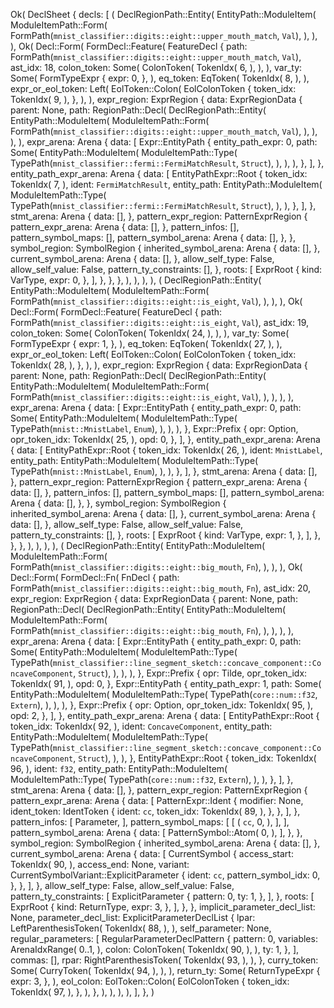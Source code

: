 Ok(
    DeclSheet {
        decls: [
            (
                DeclRegionPath::Entity(
                    EntityPath::ModuleItem(
                        ModuleItemPath::Form(
                            FormPath(`mnist_classifier::digits::eight::upper_mouth_match`, `Val`),
                        ),
                    ),
                ),
                Ok(
                    Decl::Form(
                        FormDecl::Feature(
                            FeatureDecl {
                                path: FormPath(`mnist_classifier::digits::eight::upper_mouth_match`, `Val`),
                                ast_idx: 18,
                                colon_token: Some(
                                    ColonToken(
                                        TokenIdx(
                                            6,
                                        ),
                                    ),
                                ),
                                var_ty: Some(
                                    FormTypeExpr {
                                        expr: 0,
                                    },
                                ),
                                eq_token: EqToken(
                                    TokenIdx(
                                        8,
                                    ),
                                ),
                                expr_or_eol_token: Left(
                                    EolToken::Colon(
                                        EolColonToken {
                                            token_idx: TokenIdx(
                                                9,
                                            ),
                                        },
                                    ),
                                ),
                                expr_region: ExprRegion {
                                    data: ExprRegionData {
                                        parent: None,
                                        path: RegionPath::Decl(
                                            DeclRegionPath::Entity(
                                                EntityPath::ModuleItem(
                                                    ModuleItemPath::Form(
                                                        FormPath(`mnist_classifier::digits::eight::upper_mouth_match`, `Val`),
                                                    ),
                                                ),
                                            ),
                                        ),
                                        expr_arena: Arena {
                                            data: [
                                                Expr::EntityPath {
                                                    entity_path_expr: 0,
                                                    path: Some(
                                                        EntityPath::ModuleItem(
                                                            ModuleItemPath::Type(
                                                                TypePath(`mnist_classifier::fermi::FermiMatchResult`, `Struct`),
                                                            ),
                                                        ),
                                                    ),
                                                },
                                            ],
                                        },
                                        entity_path_expr_arena: Arena {
                                            data: [
                                                EntityPathExpr::Root {
                                                    token_idx: TokenIdx(
                                                        7,
                                                    ),
                                                    ident: `FermiMatchResult`,
                                                    entity_path: EntityPath::ModuleItem(
                                                        ModuleItemPath::Type(
                                                            TypePath(`mnist_classifier::fermi::FermiMatchResult`, `Struct`),
                                                        ),
                                                    ),
                                                },
                                            ],
                                        },
                                        stmt_arena: Arena {
                                            data: [],
                                        },
                                        pattern_expr_region: PatternExprRegion {
                                            pattern_expr_arena: Arena {
                                                data: [],
                                            },
                                            pattern_infos: [],
                                            pattern_symbol_maps: [],
                                            pattern_symbol_arena: Arena {
                                                data: [],
                                            },
                                        },
                                        symbol_region: SymbolRegion {
                                            inherited_symbol_arena: Arena {
                                                data: [],
                                            },
                                            current_symbol_arena: Arena {
                                                data: [],
                                            },
                                            allow_self_type: False,
                                            allow_self_value: False,
                                            pattern_ty_constraints: [],
                                        },
                                        roots: [
                                            ExprRoot {
                                                kind: VarType,
                                                expr: 0,
                                            },
                                        ],
                                    },
                                },
                            },
                        ),
                    ),
                ),
            ),
            (
                DeclRegionPath::Entity(
                    EntityPath::ModuleItem(
                        ModuleItemPath::Form(
                            FormPath(`mnist_classifier::digits::eight::is_eight`, `Val`),
                        ),
                    ),
                ),
                Ok(
                    Decl::Form(
                        FormDecl::Feature(
                            FeatureDecl {
                                path: FormPath(`mnist_classifier::digits::eight::is_eight`, `Val`),
                                ast_idx: 19,
                                colon_token: Some(
                                    ColonToken(
                                        TokenIdx(
                                            24,
                                        ),
                                    ),
                                ),
                                var_ty: Some(
                                    FormTypeExpr {
                                        expr: 1,
                                    },
                                ),
                                eq_token: EqToken(
                                    TokenIdx(
                                        27,
                                    ),
                                ),
                                expr_or_eol_token: Left(
                                    EolToken::Colon(
                                        EolColonToken {
                                            token_idx: TokenIdx(
                                                28,
                                            ),
                                        },
                                    ),
                                ),
                                expr_region: ExprRegion {
                                    data: ExprRegionData {
                                        parent: None,
                                        path: RegionPath::Decl(
                                            DeclRegionPath::Entity(
                                                EntityPath::ModuleItem(
                                                    ModuleItemPath::Form(
                                                        FormPath(`mnist_classifier::digits::eight::is_eight`, `Val`),
                                                    ),
                                                ),
                                            ),
                                        ),
                                        expr_arena: Arena {
                                            data: [
                                                Expr::EntityPath {
                                                    entity_path_expr: 0,
                                                    path: Some(
                                                        EntityPath::ModuleItem(
                                                            ModuleItemPath::Type(
                                                                TypePath(`mnist::MnistLabel`, `Enum`),
                                                            ),
                                                        ),
                                                    ),
                                                },
                                                Expr::Prefix {
                                                    opr: Option,
                                                    opr_token_idx: TokenIdx(
                                                        25,
                                                    ),
                                                    opd: 0,
                                                },
                                            ],
                                        },
                                        entity_path_expr_arena: Arena {
                                            data: [
                                                EntityPathExpr::Root {
                                                    token_idx: TokenIdx(
                                                        26,
                                                    ),
                                                    ident: `MnistLabel`,
                                                    entity_path: EntityPath::ModuleItem(
                                                        ModuleItemPath::Type(
                                                            TypePath(`mnist::MnistLabel`, `Enum`),
                                                        ),
                                                    ),
                                                },
                                            ],
                                        },
                                        stmt_arena: Arena {
                                            data: [],
                                        },
                                        pattern_expr_region: PatternExprRegion {
                                            pattern_expr_arena: Arena {
                                                data: [],
                                            },
                                            pattern_infos: [],
                                            pattern_symbol_maps: [],
                                            pattern_symbol_arena: Arena {
                                                data: [],
                                            },
                                        },
                                        symbol_region: SymbolRegion {
                                            inherited_symbol_arena: Arena {
                                                data: [],
                                            },
                                            current_symbol_arena: Arena {
                                                data: [],
                                            },
                                            allow_self_type: False,
                                            allow_self_value: False,
                                            pattern_ty_constraints: [],
                                        },
                                        roots: [
                                            ExprRoot {
                                                kind: VarType,
                                                expr: 1,
                                            },
                                        ],
                                    },
                                },
                            },
                        ),
                    ),
                ),
            ),
            (
                DeclRegionPath::Entity(
                    EntityPath::ModuleItem(
                        ModuleItemPath::Form(
                            FormPath(`mnist_classifier::digits::eight::big_mouth`, `Fn`),
                        ),
                    ),
                ),
                Ok(
                    Decl::Form(
                        FormDecl::Fn(
                            FnDecl {
                                path: FormPath(`mnist_classifier::digits::eight::big_mouth`, `Fn`),
                                ast_idx: 20,
                                expr_region: ExprRegion {
                                    data: ExprRegionData {
                                        parent: None,
                                        path: RegionPath::Decl(
                                            DeclRegionPath::Entity(
                                                EntityPath::ModuleItem(
                                                    ModuleItemPath::Form(
                                                        FormPath(`mnist_classifier::digits::eight::big_mouth`, `Fn`),
                                                    ),
                                                ),
                                            ),
                                        ),
                                        expr_arena: Arena {
                                            data: [
                                                Expr::EntityPath {
                                                    entity_path_expr: 0,
                                                    path: Some(
                                                        EntityPath::ModuleItem(
                                                            ModuleItemPath::Type(
                                                                TypePath(`mnist_classifier::line_segment_sketch::concave_component::ConcaveComponent`, `Struct`),
                                                            ),
                                                        ),
                                                    ),
                                                },
                                                Expr::Prefix {
                                                    opr: Tilde,
                                                    opr_token_idx: TokenIdx(
                                                        91,
                                                    ),
                                                    opd: 0,
                                                },
                                                Expr::EntityPath {
                                                    entity_path_expr: 1,
                                                    path: Some(
                                                        EntityPath::ModuleItem(
                                                            ModuleItemPath::Type(
                                                                TypePath(`core::num::f32`, `Extern`),
                                                            ),
                                                        ),
                                                    ),
                                                },
                                                Expr::Prefix {
                                                    opr: Option,
                                                    opr_token_idx: TokenIdx(
                                                        95,
                                                    ),
                                                    opd: 2,
                                                },
                                            ],
                                        },
                                        entity_path_expr_arena: Arena {
                                            data: [
                                                EntityPathExpr::Root {
                                                    token_idx: TokenIdx(
                                                        92,
                                                    ),
                                                    ident: `ConcaveComponent`,
                                                    entity_path: EntityPath::ModuleItem(
                                                        ModuleItemPath::Type(
                                                            TypePath(`mnist_classifier::line_segment_sketch::concave_component::ConcaveComponent`, `Struct`),
                                                        ),
                                                    ),
                                                },
                                                EntityPathExpr::Root {
                                                    token_idx: TokenIdx(
                                                        96,
                                                    ),
                                                    ident: `f32`,
                                                    entity_path: EntityPath::ModuleItem(
                                                        ModuleItemPath::Type(
                                                            TypePath(`core::num::f32`, `Extern`),
                                                        ),
                                                    ),
                                                },
                                            ],
                                        },
                                        stmt_arena: Arena {
                                            data: [],
                                        },
                                        pattern_expr_region: PatternExprRegion {
                                            pattern_expr_arena: Arena {
                                                data: [
                                                    PatternExpr::Ident {
                                                        modifier: None,
                                                        ident_token: IdentToken {
                                                            ident: `cc`,
                                                            token_idx: TokenIdx(
                                                                89,
                                                            ),
                                                        },
                                                    },
                                                ],
                                            },
                                            pattern_infos: [
                                                Parameter,
                                            ],
                                            pattern_symbol_maps: [
                                                [
                                                    (
                                                        `cc`,
                                                        0,
                                                    ),
                                                ],
                                            ],
                                            pattern_symbol_arena: Arena {
                                                data: [
                                                    PatternSymbol::Atom(
                                                        0,
                                                    ),
                                                ],
                                            },
                                        },
                                        symbol_region: SymbolRegion {
                                            inherited_symbol_arena: Arena {
                                                data: [],
                                            },
                                            current_symbol_arena: Arena {
                                                data: [
                                                    CurrentSymbol {
                                                        access_start: TokenIdx(
                                                            90,
                                                        ),
                                                        access_end: None,
                                                        variant: CurrentSymbolVariant::ExplicitParameter {
                                                            ident: `cc`,
                                                            pattern_symbol_idx: 0,
                                                        },
                                                    },
                                                ],
                                            },
                                            allow_self_type: False,
                                            allow_self_value: False,
                                            pattern_ty_constraints: [
                                                ExplicitParameter {
                                                    pattern: 0,
                                                    ty: 1,
                                                },
                                            ],
                                        },
                                        roots: [
                                            ExprRoot {
                                                kind: ReturnType,
                                                expr: 3,
                                            },
                                        ],
                                    },
                                },
                                implicit_parameter_decl_list: None,
                                parameter_decl_list: ExplicitParameterDeclList {
                                    lpar: LeftParenthesisToken(
                                        TokenIdx(
                                            88,
                                        ),
                                    ),
                                    self_parameter: None,
                                    regular_parameters: [
                                        RegularParameterDeclPattern {
                                            pattern: 0,
                                            variables: ArenaIdxRange(
                                                0..1,
                                            ),
                                            colon: ColonToken(
                                                TokenIdx(
                                                    90,
                                                ),
                                            ),
                                            ty: 1,
                                        },
                                    ],
                                    commas: [],
                                    rpar: RightParenthesisToken(
                                        TokenIdx(
                                            93,
                                        ),
                                    ),
                                },
                                curry_token: Some(
                                    CurryToken(
                                        TokenIdx(
                                            94,
                                        ),
                                    ),
                                ),
                                return_ty: Some(
                                    ReturnTypeExpr {
                                        expr: 3,
                                    },
                                ),
                                eol_colon: EolToken::Colon(
                                    EolColonToken {
                                        token_idx: TokenIdx(
                                            97,
                                        ),
                                    },
                                ),
                            },
                        ),
                    ),
                ),
            ),
        ],
    },
)